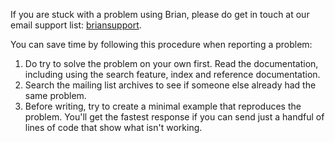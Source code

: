 <html><body><p>If you are stuck with a problem using Brian, please do get in touch at our email support list: <a href="http://groups.google.com/group/briansupport">briansupport</a>.

You can save time by following this procedure when reporting a problem:
</p><ol>
 	<li>Do try to solve the problem on your own first. Read the documentation, including using the search feature, index and reference documentation.</li>
 	<li>Search the mailing list archives to see if someone else already had the same problem.</li>
 	<li>Before writing, try to create a minimal example that reproduces the problem. You'll get the fastest response if you can send just a handful of lines of code that show what isn't working.</li>
</ol>
 </body></html>
